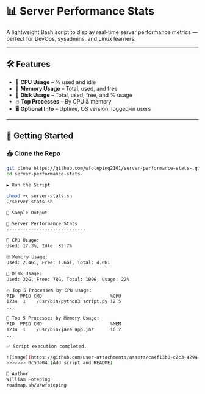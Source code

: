 
# 📊 Server Performance Stats

A lightweight Bash script to display real-time server performance metrics — perfect for DevOps, sysadmins, and Linux learners.

---

## 🛠 Features

- 🧠 **CPU Usage** – % used and idle
- 💾 **Memory Usage** – Total, used, and free
- 💽 **Disk Usage** – Total, used, free, and % usage
- 🔥 **Top Processes** – By CPU & memory
- 🖥 **Optional Info** – Uptime, OS version, logged-in users

---

## 🚀 Getting Started

### 📥 Clone the Repo

```bash
git clone https://github.com/wfoteping2101/server-performance-stats-.git
cd server-performance-stats-

▶️ Run the Script

chmod +x server-stats.sh
./server-stats.sh

📸 Sample Output

🔧 Server Performance Stats
-----------------------------

🧠 CPU Usage:
Used: 17.3%, Idle: 82.7%

🗄️ Memory Usage:
Used: 2.4Gi, Free: 1.6Gi, Total: 4.0Gi

💽 Disk Usage:
Used: 22G, Free: 78G, Total: 100G, Usage: 22%

🔥 Top 5 Processes by CPU Usage:
PID  PPID CMD                         %CPU
1234  1    /usr/bin/python3 script.py 12.5
...

💾 Top 5 Processes by Memory Usage:
PID  PPID CMD                         %MEM
1234  1    /usr/bin/java app.jar      10.2
...

✅ Script execution completed.

![image](https://github.com/user-attachments/assets/ca4f13b0-c2c3-4294-accc-350207193070)
>>>>>>> 0c5de04 (Add script and README)

🧠 Author
William Foteping
roadmap.sh/u/wfoteping





